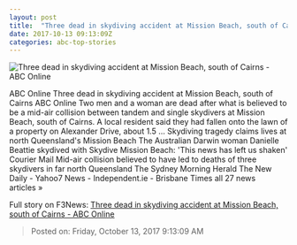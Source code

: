 ```yaml
---
layout: post
title:  "Three dead in skydiving accident at Mission Beach, south of Cairns - ABC Online"
date: 2017-10-13 09:13:09Z
categories: abc-top-stories
---
```


![Three dead in skydiving accident at Mission Beach, south of Cairns - ABC Online](http://www.abc.net.au/news/image/9048544-1x1-700x700.jpg)

ABC Online Three dead in skydiving accident at Mission Beach, south of Cairns ABC Online Two men and a woman are dead after what is believed to be a mid-air collision between tandem and single skydivers at Mission Beach, south of Cairns. A local resident said they had fallen onto the lawn of a property on Alexander Drive, about 1.5 ... Skydiving tragedy claims lives at north Queensland's Mission Beach The Australian Darwin woman Danielle Beattie skydived with Skydive Mission Beach: 'This news has left us shaken' Courier Mail Mid-air collision believed to have led to deaths of three skydivers in far north Queensland The Sydney Morning Herald The New Daily - Yahoo7 News - Independent.ie - Brisbane Times all 27 news articles »


Full story on F3News: [Three dead in skydiving accident at Mission Beach, south of Cairns - ABC Online](http://www.f3nws.com/n/MbT3MH)

> Posted on: Friday, October 13, 2017 9:13:09 AM
